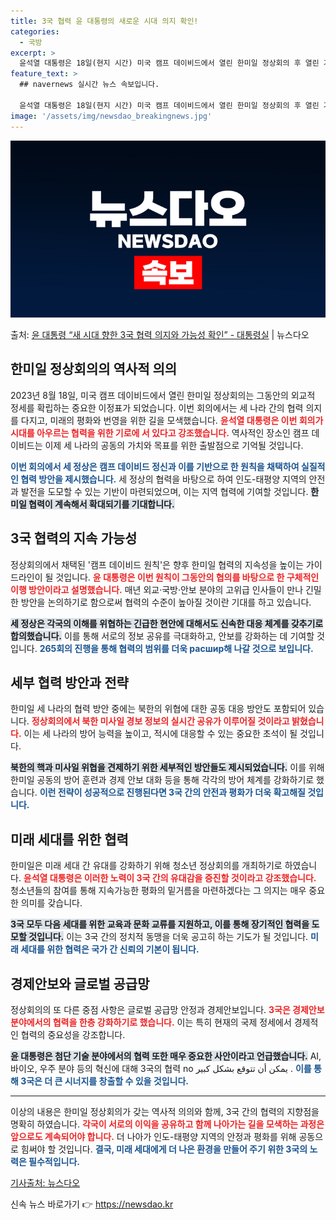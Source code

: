 ```yaml
---
title: 3국 협력 윤 대통령의 새로운 시대 의지 확인!
categories:
  - 국방
excerpt: >
  윤석열 대통령은 18일(현지 시간) 미국 캠프 데이비드에서 열린 한미일 정상회의 후 열린 기자회견 모두발언에…
feature_text: >
  ## navernews 실시간 뉴스 속보입니다.

  윤석열 대통령은 18일(현지 시간) 미국 캠프 데이비드에서 열린 한미일 정상회의 후 열린 기자회견 모두발언에…
image: '/assets/img/newsdao_breakingnews.jpg'
---
```


![뉴스다오 속보](/assets/img/newsdao_breakingnews.jpg)

<p>출처: <a href="https://newsdao.kr/1632" rel="dofollow">윤 대통령 “새 시대 향한 3국 협력 의지와 가능성 확인” - 대통령실</a> | 뉴스다오</p>

<h2 data-ke-size="size26">한미일 정상회의의 역사적 의의</h2>

<p data-ke-size="size16">2023년 8월 18일, 미국 캠프 데이비드에서 열린 한미일 정상회의는 그동안의 외교적 정세를 확립하는 중요한 이정표가 되었습니다. 이번 회의에서는 세 나라 간의 협력 의지를 다지고, 미래의 평화와 번영을 위한 길을 모색했습니다. <b><span style="color: #ee2323;">윤석열 대통령은 이번 회의가 시대를 아우르는 협력을 위한 기로에 서 있다고 강조했습니다.</span></b> 역사적인 장소인 캠프 데이비드는 이제 세 나라의 공동의 가치와 목표를 위한 출발점으로 기억될 것입니다.</p>

<p data-ke-size="size16"><b><span style="color: #1a5490;">이번 회의에서 세 정상은 캠프 데이비드 정신과 이를 기반으로 한 원칙을 채택하여 실질적인 협력 방안을 제시했습니다.</span></b> 세 정상의 협력을 바탕으로 하여 인도-태평양 지역의 안전과 발전을 도모할 수 있는 기반이 마련되었으며, 이는 지역 협력에 기여할 것입니다. <b><span style="background-color: #21538527;">한미일 협력이 계속해서 확대되기를 기대합니다.</span></b></p>

<h2 data-ke-size="size26">3국 협력의 지속 가능성</h2>

<p data-ke-size="size16">정상회의에서 채택된 '캠프 데이비드 원칙'은 향후 한미일 협력의 지속성을 높이는 가이드라인이 될 것입니다. <b><span style="color: #ee2323;">윤 대통령은 이번 원칙이 그동안의 협의를 바탕으로 한 구체적인 이행 방안이라고 설명했습니다.</span></b> 매년 외교·국방·안보 분야의 고위급 인사들이 만나 긴밀한 방안을 논의하기로 함으로써 협력의 수준이 높아질 것이란 기대를 하고 있습니다.</p>

<p data-ke-size="size16"><b><span style="background-color: #21538527;">세 정상은 각국의 이해를 위협하는 긴급한 현안에 대해서도 신속한 대응 체계를 갖추기로 합의했습니다.</span></b> 이를 통해 서로의 정보 공유를 극대화하고, 안보를 강화하는 데 기여할 것입니다. <b><span style="color: #1a5490;">265회의 진행을 통해 협력의 범위를 더욱 расшир해 나갈 것으로 보입니다.</span></b></p>

<h2 data-ke-size="size26">세부 협력 방안과 전략</h2>

<p data-ke-size="size16">한미일 세 나라의 협력 방안 중에는 북한의 위협에 대한 공동 대응 방안도 포함되어 있습니다. <b><span style="color: #ee2323;">정상회의에서 북한 미사일 경보 정보의 실시간 공유가 이루어질 것이라고 밝혔습니다.</span></b> 이는 세 나라의 방어 능력을 높이고, 적시에 대응할 수 있는 중요한 초석이 될 것입니다.</p>

<p data-ke-size="size16"><b><span style="background-color: #21538527;">북한의 핵과 미사일 위협을 견제하기 위한 세부적인 방안들도 제시되었습니다.</span></b> 이를 위해 한미일 공동의 방어 훈련과 경제 안보 대화 등을 통해 각각의 방어 체계를 강화하기로 했습니다. <b><span style="color: #1a5490;">이런 전략이 성공적으로 진행된다면 3국 간의 안전과 평화가 더욱 확고해질 것입니다.</span></b></p>

<h2 data-ke-size="size26">미래 세대를 위한 협력</h2>

<p data-ke-size="size16">한미일은 미래 세대 간 유대를 강화하기 위해 청소년 정상회의를 개최하기로 하였습니다. <b><span style="color: #ee2323;">윤석열 대통령은 이러한 노력이 3국 간의 유대감을 증진할 것이라고 강조했습니다.</span></b> 청소년들의 참여를 통해 지속가능한 평화의 밑거름을 마련하겠다는 그 의지는 매우 중요한 의미를 갖습니다.</p>

<p data-ke-size="size16"><b><span style="background-color: #21538527;">3국 모두 다음 세대를 위한 교육과 문화 교류를 지원하고, 이를 통해 장기적인 협력을 도모할 것입니다.</span></b> 이는 3국 간의 정치적 동맹을 더욱 공고히 하는 기도가 될 것입니다. <b><span style="color: #1a5490;">미래 세대를 위한 협력은 국가 간 신뢰의 기본이 됩니다.</span></b></p>

<h2 data-ke-size="size26">경제안보와 글로벌 공급망</h2>

<p data-ke-size="size16">정상회의의 또 다른 중점 사항은 글로벌 공급망 안정과 경제안보입니다. <b><span style="color: #ee2323;">3국은 경제안보 분야에서의 협력을 한층 강화하기로 했습니다.</span></b> 이는 특히 현재의 국제 정세에서 경제적인 협력의 중요성을 강조합니다.</p>

<p data-ke-size="size16"><b><span style="background-color: #21538527;">윤 대통령은 첨단 기술 분야에서의 협력 또한 매우 중요한 사안이라고 언급했습니다.</span></b> AI, 바이오, 우주 분야 등의 혁신에 대해 3국의 협력 no يمكن أن تتوقع بشكل كبير . <b><span style="color: #1a5490;">이를 통해 3국은 더 큰 시너지를 창출할 수 있을 것입니다.</span></b></p>

<hr>

<p data-ke-size="size16">이상의 내용은 한미일 정상회의가 갖는 역사적 의의와 함께, 3국 간의 협력의 지향점을 명확히 하였습니다. <b><span style="color: #ee2323;">각국이 서로의 이익을 공유하고 함께 나아가는 길을 모색하는 과정은 앞으로도 계속되어야 합니다.</span></b> 더 나아가 인도-태평양 지역의 안정과 평화를 위해 공동으로 힘써야 할 것입니다. <b><span style="color: #1a5490;">결국, 미래 세대에게 더 나은 환경을 만들어 주기 위한 3국의 노력은 필수적입니다.</span></b></p>

<p data-ke-size="size16"><a href="https://newsdao.kr/1632">기사출처: 뉴스다오</a></p> 

신속 뉴스 바로가기 👉 <a href="https://newsdao.kr" rel="dofollow">https://newsdao.kr</a>


